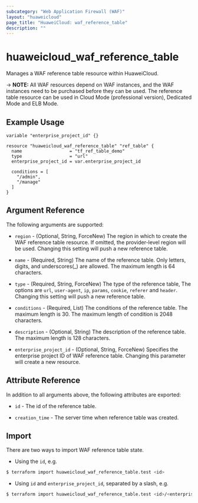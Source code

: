 ```yaml
---
subcategory: "Web Application Firewall (WAF)"
layout: "huaweicloud"
page_title: "HuaweiCloud: waf_reference_table"
description: ""
---
```


# huaweicloud_waf_reference_table

Manages a WAF reference table resource within HuaweiCloud.

-> **NOTE:** All WAF resources depend on WAF instances, and the WAF instances need to be purchased before they can be
used. The reference table resource can be used in Cloud Mode (professional version), Dedicated Mode and ELB Mode.

## Example Usage

```hcl
variable "enterprise_project_id" {}

resource "huaweicloud_waf_reference_table" "ref_table" {
  name                  = "tf_ref_table_demo"
  type                  = "url"
  enterprise_project_id = var.enterprise_project_id

  conditions = [
    "/admin",
    "/manage"
  ]
}
```

## Argument Reference

The following arguments are supported:

* `region` - (Optional, String, ForceNew) The region in which to create the WAF reference table resource. If omitted,
  the provider-level region will be used. Changing this setting will push a new reference table.

* `name` - (Required, String) The name of the reference table. Only letters, digits, and underscores(_) are allowed. The
  maximum length is 64 characters.

* `type` - (Required, String, ForceNew) The type of the reference table, The options are `url`, `user-agent`, `ip`,
  `params`, `cookie`, `referer` and `header`. Changing this setting will push a new reference table.

* `conditions` - (Required, List) The conditions of the reference table. The maximum length is 30. The maximum length of
  condition is 2048 characters.

* `description` - (Optional, String) The description of the reference table. The maximum length is 128 characters.

* `enterprise_project_id` - (Optional, String, ForceNew) Specifies the enterprise project ID of WAF reference table.
  Changing this parameter will create a new resource.

## Attribute Reference

In addition to all arguments above, the following attributes are exported:

* `id` - The id of the reference table.

* `creation_time` - The server time when reference table was created.

## Import

There are two ways to import WAF reference table state.

* Using the `id`, e.g.

```bash
$ terraform import huaweicloud_waf_reference_table.test <id>
```

* Using `id` and `enterprise_project_id`, separated by a slash, e.g.

```bash
$ terraform import huaweicloud_waf_reference_table.test <id>/<enterprise_project_id>
```
